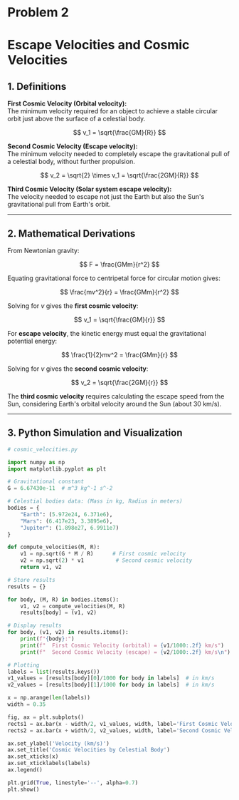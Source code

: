 # Problem 2
# Escape Velocities and Cosmic Velocities

## 1. Definitions

**First Cosmic Velocity (Orbital velocity):**  
The minimum velocity required for an object to achieve a stable circular orbit just above the surface of a celestial body.

$$
v_1 = \sqrt{\frac{GM}{R}}
$$

**Second Cosmic Velocity (Escape velocity):**  
The minimum velocity needed to completely escape the gravitational pull of a celestial body, without further propulsion.

$$
v_2 = \sqrt{2} \times v_1 = \sqrt{\frac{2GM}{R}}
$$

**Third Cosmic Velocity (Solar system escape velocity):**  
The velocity needed to escape not just the Earth but also the Sun's gravitational pull from Earth's orbit.

---

## 2. Mathematical Derivations

From Newtonian gravity:

$$
F = \frac{GMm}{r^2}
$$

Equating gravitational force to centripetal force for circular motion gives:

$$
\frac{mv^2}{r} = \frac{GMm}{r^2}
$$

Solving for $v$ gives the **first cosmic velocity**:

$$
v_1 = \sqrt{\frac{GM}{r}}
$$

For **escape velocity**, the kinetic energy must equal the gravitational potential energy:

$$
\frac{1}{2}mv^2 = \frac{GMm}{r}
$$

Solving for $v$ gives the **second cosmic velocity**:

$$
v_2 = \sqrt{\frac{2GM}{r}}
$$

The **third cosmic velocity** requires calculating the escape speed from the Sun, considering Earth's orbital velocity around the Sun (about 30 km/s).

---

## 3. Python Simulation and Visualization

```python
# cosmic_velocities.py

import numpy as np
import matplotlib.pyplot as plt

# Gravitational constant
G = 6.67430e-11  # m^3 kg^-1 s^-2

# Celestial bodies data: (Mass in kg, Radius in meters)
bodies = {
    "Earth": (5.972e24, 6.371e6),
    "Mars": (6.417e23, 3.3895e6),
    "Jupiter": (1.898e27, 6.9911e7)
}

def compute_velocities(M, R):
    v1 = np.sqrt(G * M / R)      # First cosmic velocity
    v2 = np.sqrt(2) * v1          # Second cosmic velocity
    return v1, v2

# Store results
results = {}

for body, (M, R) in bodies.items():
    v1, v2 = compute_velocities(M, R)
    results[body] = (v1, v2)

# Display results
for body, (v1, v2) in results.items():
    print(f"{body}:")
    print(f"  First Cosmic Velocity (orbital) = {v1/1000:.2f} km/s")
    print(f"  Second Cosmic Velocity (escape) = {v2/1000:.2f} km/s\n")

# Plotting
labels = list(results.keys())
v1_values = [results[body][0]/1000 for body in labels]  # in km/s
v2_values = [results[body][1]/1000 for body in labels]  # in km/s

x = np.arange(len(labels))
width = 0.35

fig, ax = plt.subplots()
rects1 = ax.bar(x - width/2, v1_values, width, label='First Cosmic Velocity')
rects2 = ax.bar(x + width/2, v2_values, width, label='Second Cosmic Velocity')

ax.set_ylabel('Velocity (km/s)')
ax.set_title('Cosmic Velocities by Celestial Body')
ax.set_xticks(x)
ax.set_xticklabels(labels)
ax.legend()

plt.grid(True, linestyle='--', alpha=0.7)
plt.show()
```
